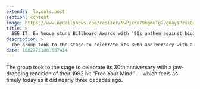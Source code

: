```yaml
--- 
extends: _layouts.post 
section: content 
image: https://www.nydailynews.com/resizer/NwPjxKY79mgmuTg2vg6ayYPzxkQ=/1200x0/top/cloudfront-us-east-1.images.arcpublishing.com/tronc/ODLJ6J2OPRHVVBMZAUMJRVMTTI.jpg 
title: > 
  SEE IT: En Vogue stuns Billboard Awards with ’90s anthem against bigotry: ‘Still crushing it after all these years’ 
description: > 
  The group took to the stage to celebrate its 30th anniversary with a jaw-dropping rendition of their 1992 hit “Free Your Mind” — which feels as timely today as it did nearly three decades ago. 
date: 1602775186.667414 
--- 
```

The group took to the stage to celebrate its 30th anniversary with a jaw-dropping rendition of their 1992 hit “Free Your Mind” — which feels as timely today as it did nearly three decades ago.